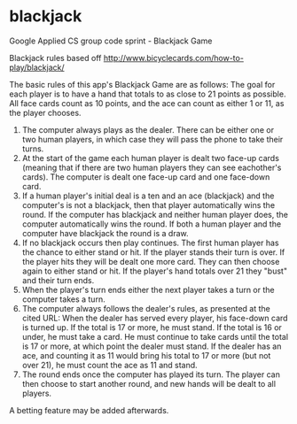 # blackjack
Google Applied CS group code sprint - Blackjack Game

Blackjack rules based off http://www.bicyclecards.com/how-to-play/blackjack/

The basic rules of this app's Blackjack Game are as follows:
The goal for each player is to have a hand that totals to as close to 21 points as possible. All face cards count as 10 points, and the ace can count as either 1 or 11, as the player chooses.

1) The computer always plays as the dealer. There can be either one or two human players, in which case they will pass the phone to take their turns.
2) At the start of the game each human player is dealt two face-up cards (meaning that if there are two human players they can see eachother's cards). The computer is dealt one face-up card and one face-down card.
3) If a human player's initial deal is a ten and an ace (blackjack) and the computer's is not a blackjack, then that player automatically wins the round. If the computer has blackjack and neither human player does, the computer automatically wins the round. If both a human player and the computer have blackjack the round is a draw.
4) If no blackjack occurs then play continues. The first human player has the chance to either stand or hit. If the player stands their turn is over. If the player hits they will be dealt one more card. They can then choose again to either stand or hit. If the player's hand totals over 21 they "bust" and their turn ends.
5) When the player's turn ends either the next player takes a turn or the computer takes a turn.
6) The computer always follows the dealer's rules, as presented at the cited URL:
When the dealer has served every player, his face-down card is turned up. If the total is 17 or more, he must stand. If the total is 16 or under, he must take a card. He must continue to take cards until the total is 17 or more, at which point the dealer must stand. If the dealer has an ace, and counting it as 11 would bring his total to 17 or more (but not over 21), he must count the ace as 11 and stand.
7) The round ends once the computer has played its turn. The player can then choose to start another round, and new hands will be dealt to all players.

A betting feature may be added afterwards.
